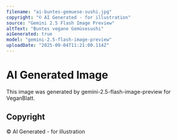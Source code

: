 ```yaml
---
filename: "ai-buntes-gemuese-sushi.jpg"
copyright: "© AI Generated - for illustration"
source: "Gemini 2.5 Flash Image Preview"
altText: "Buntes vegane Gemüsesushi"
aiGenerated: true
model: "gemini-2.5-flash-image-preview"
uploadDate: "2025-09-04T11:21:00.114Z"
---
```


# AI Generated Image

This image was generated by gemini-2.5-flash-image-preview for VeganBlatt.

## Copyright
© AI Generated - for illustration
